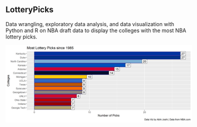 ## LotteryPicks

Data wrangling, exploratory data analysis, and data visualization with
Python and R on NBA draft data to display the colleges with the most NBA lottery picks.

<img src="./Most NBA Lottery Picks by College.png">

